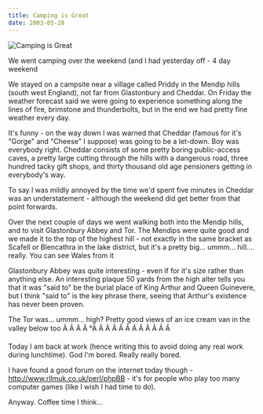 ```yaml
---
title: Camping is Great
date: 2003-05-28
---
```


![Camping is Great](https://source.unsplash.com/npxXWgQ33ZQ/1600x900)

We went camping over the weekend (and I had yesterday off - 4 day weekend 

We stayed on a campsite near a village called Priddy in the Mendip hills (south west England), not far from Glastonbury and Cheddar. On Friday the weather forecast said we were going to experience something along the lines of fire, brimstone and thunderbolts, but in the end we had pretty fine weather every day.

It's funny - on the way down I was warned that Cheddar (famous for it's "Gorge" and "Cheese" I suppose) was going to be a let-down. Boy was everybody right. Cheddar consists of some pretty boring public-access caves, a pretty large cutting through the hills with a dangerous road, three hundred tacky gift shops, and thirty thousand old age pensioners getting in everybody's way.

To say I was mildly annoyed by the time we'd spent five minutes in Cheddar was an understatement - although the weekend did get better from that point forwards.

Over the next couple of days we went walking both into the Mendip hills, and to visit Glastonbury Abbey and Tor. The Mendips were quite good and we made it to the top of the highest hill - not exactly in the same bracket as Scafell or Blencathra in the lake district, but it's a pretty big... ummm... hill.... really. You can see Wales from it 

Glastonbury Abbey was quite interesting - even if for it's size rather than anything else. An interesting plaque 50 yards from the high alter tells you that it was "said to" be the burial place of King Arthur and Queen Guinevere, but I think "said to" is the key phrase there, seeing that Arthur's existence has never been proven.

The Tor was... ummm... high? Pretty good views of an ice cream van in the valley below too Ã Ã Ã Ã °Ã Ã Ã Ã Ã Ã Ã Ã Ã Ã Ã Ã 

Today I am back at work (hence writing this to avoid doing any real work during lunchtime). God I'm bored. Really really bored.

I have found a good forum on the internet today though - http://www.rllmuk.co.uk/perl/phpBB - it's for people who play too many computer games (like I wish I had time to do).

Anyway. Coffee time I think...
